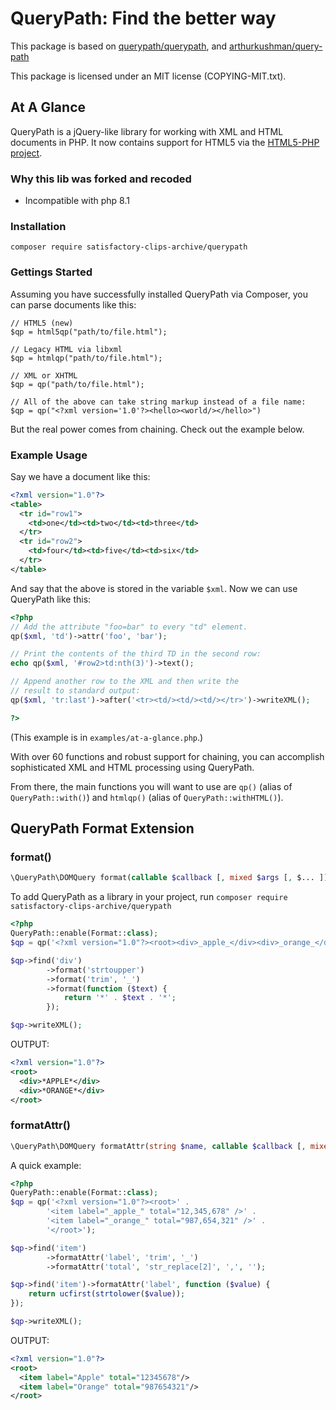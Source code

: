 # QueryPath: Find the better way

This package is based on [querypath/querypath](https://github.com/technosophos/querypath), and [arthurkushman/query-path](https://github.com/arthurkushman/querypath)

This package is licensed under an MIT license (COPYING-MIT.txt).

## At A Glance

QueryPath is a jQuery-like library for working with XML and HTML
documents in PHP. It now contains support for HTML5 via the
[HTML5-PHP project](https://github.com/Masterminds/html5-php).

### Why this lib was forked and recoded

- Incompatible with php 8.1

### Installation
```
composer require satisfactory-clips-archive/querypath
```

### Gettings Started

Assuming you have successfully installed QueryPath via Composer, you can
parse documents like this:

```
// HTML5 (new)
$qp = html5qp("path/to/file.html");

// Legacy HTML via libxml
$qp = htmlqp("path/to/file.html");

// XML or XHTML
$qp = qp("path/to/file.html");

// All of the above can take string markup instead of a file name:
$qp = qp("<?xml version='1.0'?><hello><world/></hello>")

```

But the real power comes from chaining. Check out the example below.

### Example Usage

Say we have a document like this:
```xml
<?xml version="1.0"?>
<table>
  <tr id="row1">
    <td>one</td><td>two</td><td>three</td>
  </tr>
  <tr id="row2">
    <td>four</td><td>five</td><td>six</td>
  </tr>
</table>
```

And say that the above is stored in the variable `$xml`. Now
we can use QueryPath like this:

```php
<?php
// Add the attribute "foo=bar" to every "td" element.
qp($xml, 'td')->attr('foo', 'bar');

// Print the contents of the third TD in the second row:
echo qp($xml, '#row2>td:nth(3)')->text();

// Append another row to the XML and then write the
// result to standard output:
qp($xml, 'tr:last')->after('<tr><td/><td/><td/></tr>')->writeXML();

?>
```

(This example is in `examples/at-a-glance.php`.)

With over 60 functions and robust support for chaining, you can
accomplish sophisticated XML and HTML processing using QueryPath.

From there, the main functions you will want to use are `qp()`
(alias of `QueryPath::with()`) and `htmlqp()` (alias of
`QueryPath::withHTML()`).

## QueryPath Format Extension

### format()

```php
\QueryPath\DOMQuery format(callable $callback [, mixed $args [, $... ]])
```

To add QueryPath as a library in your project, run `composer require satisfactory-clips-archive/querypath`

```php
<?php
QueryPath::enable(Format::class);
$qp = qp('<?xml version="1.0"?><root><div>_apple_</div><div>_orange_</div></root>');

$qp->find('div')
        ->format('strtoupper')
        ->format('trim', '_')
        ->format(function ($text) {
            return '*' . $text . '*';
        });

$qp->writeXML();
```

OUTPUT:

```xml
<?xml version="1.0"?>
<root>
  <div>*APPLE*</div>
  <div>*ORANGE*</div>
</root>
```


### formatAttr()

```php
\QueryPath\DOMQuery formatAttr(string $name, callable $callback [, mixed $args [, $... ]])
```

A quick example:

```php
<?php
QueryPath::enable(Format::class);
$qp = qp('<?xml version="1.0"?><root>' .
        '<item label="_apple_" total="12,345,678" />' .
        '<item label="_orange_" total="987,654,321" />' .
        '</root>');

$qp->find('item')
        ->formatAttr('label', 'trim', '_')
        ->formatAttr('total', 'str_replace[2]', ',', '');

$qp->find('item')->formatAttr('label', function ($value) {
    return ucfirst(strtolower($value));
});

$qp->writeXML();
```

OUTPUT:

```xml
<?xml version="1.0"?>
<root>
  <item label="Apple" total="12345678"/>
  <item label="Orange" total="987654321"/>
</root>
```

